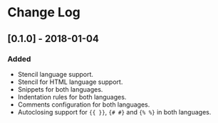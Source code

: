 # Change Log

## [0.1.0] - 2018-01-04

### Added
- Stencil language support.
- Stencil for HTML language support.
- Snippets for both languages.
- Indentation rules for both languages.
- Comments configuration for both languages.
- Autoclosing support for `{{ }}`, `{# #}` and `{% %}` in both languages.